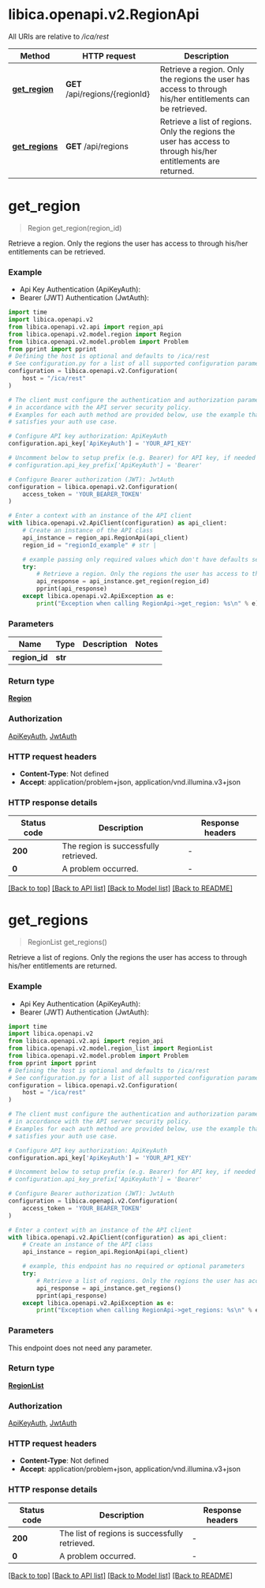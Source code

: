 # libica.openapi.v2.RegionApi

All URIs are relative to */ica/rest*

Method | HTTP request | Description
------------- | ------------- | -------------
[**get_region**](RegionApi.md#get_region) | **GET** /api/regions/{regionId} | Retrieve a region. Only the regions the user has access to through his/her entitlements can be retrieved.
[**get_regions**](RegionApi.md#get_regions) | **GET** /api/regions | Retrieve a list of regions. Only the regions the user has access to through his/her entitlements are returned.


# **get_region**
> Region get_region(region_id)

Retrieve a region. Only the regions the user has access to through his/her entitlements can be retrieved.

### Example

* Api Key Authentication (ApiKeyAuth):
* Bearer (JWT) Authentication (JwtAuth):

```python
import time
import libica.openapi.v2
from libica.openapi.v2.api import region_api
from libica.openapi.v2.model.region import Region
from libica.openapi.v2.model.problem import Problem
from pprint import pprint
# Defining the host is optional and defaults to /ica/rest
# See configuration.py for a list of all supported configuration parameters.
configuration = libica.openapi.v2.Configuration(
    host = "/ica/rest"
)

# The client must configure the authentication and authorization parameters
# in accordance with the API server security policy.
# Examples for each auth method are provided below, use the example that
# satisfies your auth use case.

# Configure API key authorization: ApiKeyAuth
configuration.api_key['ApiKeyAuth'] = 'YOUR_API_KEY'

# Uncomment below to setup prefix (e.g. Bearer) for API key, if needed
# configuration.api_key_prefix['ApiKeyAuth'] = 'Bearer'

# Configure Bearer authorization (JWT): JwtAuth
configuration = libica.openapi.v2.Configuration(
    access_token = 'YOUR_BEARER_TOKEN'
)

# Enter a context with an instance of the API client
with libica.openapi.v2.ApiClient(configuration) as api_client:
    # Create an instance of the API class
    api_instance = region_api.RegionApi(api_client)
    region_id = "regionId_example" # str | 

    # example passing only required values which don't have defaults set
    try:
        # Retrieve a region. Only the regions the user has access to through his/her entitlements can be retrieved.
        api_response = api_instance.get_region(region_id)
        pprint(api_response)
    except libica.openapi.v2.ApiException as e:
        print("Exception when calling RegionApi->get_region: %s\n" % e)
```


### Parameters

Name | Type | Description  | Notes
------------- | ------------- | ------------- | -------------
 **region_id** | **str**|  |

### Return type

[**Region**](Region.md)

### Authorization

[ApiKeyAuth](../README.md#ApiKeyAuth), [JwtAuth](../README.md#JwtAuth)

### HTTP request headers

 - **Content-Type**: Not defined
 - **Accept**: application/problem+json, application/vnd.illumina.v3+json


### HTTP response details

| Status code | Description | Response headers |
|-------------|-------------|------------------|
**200** | The region is successfully retrieved. |  -  |
**0** | A problem occurred. |  -  |

[[Back to top]](#) [[Back to API list]](../README.md#documentation-for-api-endpoints) [[Back to Model list]](../README.md#documentation-for-models) [[Back to README]](../README.md)

# **get_regions**
> RegionList get_regions()

Retrieve a list of regions. Only the regions the user has access to through his/her entitlements are returned.

### Example

* Api Key Authentication (ApiKeyAuth):
* Bearer (JWT) Authentication (JwtAuth):

```python
import time
import libica.openapi.v2
from libica.openapi.v2.api import region_api
from libica.openapi.v2.model.region_list import RegionList
from libica.openapi.v2.model.problem import Problem
from pprint import pprint
# Defining the host is optional and defaults to /ica/rest
# See configuration.py for a list of all supported configuration parameters.
configuration = libica.openapi.v2.Configuration(
    host = "/ica/rest"
)

# The client must configure the authentication and authorization parameters
# in accordance with the API server security policy.
# Examples for each auth method are provided below, use the example that
# satisfies your auth use case.

# Configure API key authorization: ApiKeyAuth
configuration.api_key['ApiKeyAuth'] = 'YOUR_API_KEY'

# Uncomment below to setup prefix (e.g. Bearer) for API key, if needed
# configuration.api_key_prefix['ApiKeyAuth'] = 'Bearer'

# Configure Bearer authorization (JWT): JwtAuth
configuration = libica.openapi.v2.Configuration(
    access_token = 'YOUR_BEARER_TOKEN'
)

# Enter a context with an instance of the API client
with libica.openapi.v2.ApiClient(configuration) as api_client:
    # Create an instance of the API class
    api_instance = region_api.RegionApi(api_client)

    # example, this endpoint has no required or optional parameters
    try:
        # Retrieve a list of regions. Only the regions the user has access to through his/her entitlements are returned.
        api_response = api_instance.get_regions()
        pprint(api_response)
    except libica.openapi.v2.ApiException as e:
        print("Exception when calling RegionApi->get_regions: %s\n" % e)
```


### Parameters
This endpoint does not need any parameter.

### Return type

[**RegionList**](RegionList.md)

### Authorization

[ApiKeyAuth](../README.md#ApiKeyAuth), [JwtAuth](../README.md#JwtAuth)

### HTTP request headers

 - **Content-Type**: Not defined
 - **Accept**: application/problem+json, application/vnd.illumina.v3+json


### HTTP response details

| Status code | Description | Response headers |
|-------------|-------------|------------------|
**200** | The list of regions is successfully retrieved. |  -  |
**0** | A problem occurred. |  -  |

[[Back to top]](#) [[Back to API list]](../README.md#documentation-for-api-endpoints) [[Back to Model list]](../README.md#documentation-for-models) [[Back to README]](../README.md)


